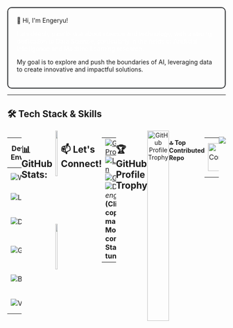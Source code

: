 <div style="border: 2px solid #2a2c2e; border-radius: 10px; padding: 20px;>
  <h1 style="color: white;">👋 Hi, I'm Engeryu!</h1>
  <p style="color: white;">I am deeply passionate about science and technology, with a strong dedication to Data Science, particularly in the fields of Artificial Intelligence and Machine Learning research.</p>
  <p>My goal is to explore and push the boundaries of AI, leveraging data to create innovative and impactful solutions.</p>
</div>

---


## 🛠️ Tech Stack & Skills
<div style="display: flex; justify-content: space-between;">

| **Development Environments**                                            | **Most Used Programming Languages**                                     | **Tools**                                                      | **Platforms & Technologies**                                      |
| ------------------------------------------------------------------------ | ------------------------------------------------------------------------ | -------------------------------------------------------------- | ------------------------------------------------------------------ |
| ![Windows](https://img.shields.io/badge/Windows-D64D4D?logo=windows&logoColor=white&style=for-the-badge) | ![Python](https://img.shields.io/badge/Python-D64D4D?logo=python&logoColor=white&style=for-the-badge) ![SQL](https://img.shields.io/badge/SQL-D64D4D?logo=mysql&logoColor=white&style=for-the-badge) | ![Jupyter](https://img.shields.io/badge/Jupyter-2A6EBB?logo=jupyter&logoColor=black&style=for-the-badge) ![LaTeX](https://img.shields.io/badge/LaTeX-2A6EBB?logo=latex&logoColor=white&style=for-the-badge) | ![AWS](https://img.shields.io/badge/Amazon_AWS-2A6EBB?logo=amazonaws&logoColor=FF9900&style=for-the-badge) ![GCP](https://img.shields.io/badge/Google_Cloud-2A6EBB?logo=googlecloud&logoColor=white&style=for-the-badge) |
| ![Linux](https://img.shields.io/badge/Linux-D64D4D?logo=linux&logoColor=black&style=for-the-badge) | ![C++](https://img.shields.io/badge/C++-D64D4D?logo=cplusplus&logoColor=white&style=for-the-badge) ![C](https://img.shields.io/badge/C-D64D4D?logo=c&logoColor=white&style=for-the-badge) | ![NumPy](https://img.shields.io/badge/NumPy-2A6EBB?logo=numpy&logoColor=white&style=for-the-badge) ![Pandas](https://img.shields.io/badge/Pandas-2A6EBB?logo=pandas&logoColor=white&style=for-the-badge) | ![Apache](https://img.shields.io/badge/Apache-2A6EBB?logo=apache&logoColor=white&style=for-the-badge) ![Airflow](https://img.shields.io/badge/Apache_Airflow-2A6EBB?logo=apacheairflow&logoColor=white&style=for-the-badge) |
| ![Debian](https://img.shields.io/badge/Debian-D64D4D?logo=debian&logoColor=white&style=for-the-badge) | ![Julia](https://img.shields.io/badge/Julia-D64D4D?logo=julia&logoColor=white&style=for-the-badge) ![R](https://img.shields.io/badge/R-D64D4D?logo=r&logoColor=white&style=for-the-badge) | ![Scikit-Learn](https://img.shields.io/badge/Scikit--Learn-2A6EBB?logo=scikitlearn&logoColor=white&style=for-the-badge) ![SciPy](https://img.shields.io/badge/SciPy-2A6EBB?logo=scipy&logoColor=white&style=for-the-badge) | ![Docker](https://img.shields.io/badge/Docker-2A6EBB?logo=docker&logoColor=white&style=for-the-badge) ![Streamlit](https://img.shields.io/badge/Streamlit-2A6EBB?logo=streamlit&logoColor=white&style=for-the-badge) |
| ![Git](https://img.shields.io/badge/Git-D64D4D?logo=git&logoColor=white&style=for-the-badge) | ![Java](https://img.shields.io/badge/Java-D64D4D?logo=java&logoColor=white&style=for-the-badge) ![Scala](https://img.shields.io/badge/Scala-D64D4D?logo=scala&logoColor=white&style=for-the-badge) | ![PyTorch](https://img.shields.io/badge/PyTorch-2A6EBB?logo=pytorch&logoColor=white&style=for-the-badge) ![TensorFlow](https://img.shields.io/badge/TensorFlow-2A6EBB?logo=tensorflow&logoColor=white&style=for-the-badge) | ![GraphDB](https://img.shields.io/badge/GraphDB-2A6EBB?logo=graphdb&logoColor=white&style=for-the-badge) ![MongoDB](https://img.shields.io/badge/MongoDB-2A6EBB?logo=mongodb&logoColor=white&style=for-the-badge) |
| ![Bash](https://img.shields.io/badge/Bash-D64D4D?logo=gnubash&logoColor=white&style=for-the-badge) | ![PHP](https://img.shields.io/badge/PHP-D64D4D?logo=php&logoColor=white&style=for-the-badge) ![JavaScript](https://img.shields.io/badge/JavaScript-D64D4D?logo=javascript&logoColor=black&style=for-the-badge) | ![Spark](https://img.shields.io/badge/Spark-2A6EBB?logo=apachespark&logoColor=white&style=for-the-badge) ![Markdown](https://img.shields.io/badge/Markdown-2A6EBB?logo=markdown&logoColor=white&style=for-the-badge) | ![Neo4j](https://img.shields.io/badge/Neo4j-2A6EBB?logo=neo4j&logoColor=white&style=for-the-badge) ![FileZilla](https://img.shields.io/badge/FileZilla-2A6EBB?logo=filezilla&logoColor=white&style=for-the-badge) |
| ![VSCode](https://img.shields.io/badge/VS_Code-D64D4D?logo=visualstudiocode&logoColor=white&style=for-the-badge) | ![JSON](https://img.shields.io/badge/JSON-D64D4D?logo=json&logoColor=white&style=for-the-badge) ![YAML](https://img.shields.io/badge/YAML-D64D4D?logo=yaml&logoColor=white&style=for-the-badge) | ![Plotly](https://img.shields.io/badge/Plotly-2A6EBB?logo=plotly&logoColor=white&style=for-the-badge) ![Tableau](https://img.shields.io/badge/Tableau-2A6EBB?logo=tableau&logoColor=white&style=for-the-badge) | ![NPM](https://img.shields.io/badge/NPM-2A6EBB?logo=npm&logoColor=white&style=for-the-badge) ![Nginx](https://img.shields.io/badge/Nginx-2A6EBB?logo=nginx&logoColor=white&style=for-the-badge) |

---
## 📊 GitHub Stats:
<div align="center">
  <img src="https://github-readme-stats.vercel.app/api?username=Engeryu&theme=date_night&hide_border=false&include_all_commits=true&count_private=true&cache_buster=12345" style="width: 49%;" />
  <img src="https://github-readme-stats.vercel.app/api/top-langs/?username=Engeryu&theme=date_night&hide_border=false&include_all_commits=true&count_private=true&layout=compact&cache_buster=12345" style="width: 49%;" />
</div>

---
## 📫 Let's Connect!

<table>
  <colgroup>
    <col style="width: 50%;">
    <col style="width: 50%;">
  </colgroup>
  <tr>
    <td>
      <a href="https://github.com/Engeryu">
        <img src="https://img.shields.io/badge/GitHub-Engeryu-100000?style=for-the-badge&logo=github&logoColor=white" alt="GitHub Profile" />
      </a>
      <br />
      <a href="https://www.linkedin.com/in/angel-gaspard-fauvelle-631111122/">
        <img src="https://img.shields.io/static/v1?message=LinkedIn&logo=linkedin&label=&color=0077B5&logoColor=white&labelColor=&style=for-the-badge" alt="LinkedIn" />
      </a>
      <br />
      <a href="mailto:angel.proworkspace@gmail.com">
        <img src="https://img.shields.io/static/v1?message=Gmail&logo=gmail&label=&color=D14836&logoColor=white&labelColor=&style=for-the-badge" alt="Gmail" />
      </a>
      <br />
      <img src="https://img.shields.io/static/v1?message=Discord&logo=discord&label=&color=7289DA&logoColor=white&labelColor=&style=for-the-badge" alt="Discord" />
      <i>engeryu</i> <strong>(Click to copy manually)</strong>
      <br />
      <strong>More to come... Stay tuned!</strong> 🚀
    </td>
    <td>
      <img src="https://github.com/user-attachments/assets/e2bd9c47-44f0-4541-b182-9cc4a96d8772" alt="Chill Boy" />
    </td>
  </tr>
</table>

---
## 🏆 GitHub Profile Trophy
<div style="width: 100%; text-align: center;">
  <img src="https://github-profile-trophy.vercel.app/?username=Engeryu&theme=radical&no-frame=false&no-bg=false&margin-w=4" alt="GitHub Profile Trophy" style="width: 100%;" />
</div>

#### 🔝 Top Contributed Repo
<table style="width: 100%; border-collapse: collapse;">
  <tr>
    <td style="width: 50%; text-align: center;">
      <img src="https://github-contributor-stats.vercel.app/api?username=Engeryu&limit=5&theme=date_night&combine_all_yearly_contributions=true" alt="GitHub Contributor Stats" style="width: 100%;" />
    </td>
    <td style="width: 50%; text-align: center;">
      <img src="https://nirzak-streak-stats.vercel.app/?user=Engeryu&theme=date_night&hide_border=false" alt="GitHub Streak Stats" style="width: 100%;" />
    </td>
  </tr>
</table>

---
[![](https://visitcount.itsvg.in/api?id=Engeryu&icon=0&color=9)](https://visitcount.itsvg.in)
<!-- Proudly created with GPRM ( https://gprm.itsvg.in ) -->
